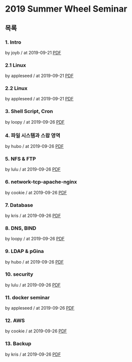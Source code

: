 # 2019 Summer Wheel Seminar

## 목록

### 1. Intro

by joyb / at 2019-09-21
[PDF](https://s3.ap-northeast-2.amazonaws.com/sparcs.home/seminars/joyb_1569005276718.pdf)

### 2.1 Linux

by appleseed / at 2019-09-21
[PDF](https://s3.ap-northeast-2.amazonaws.com/sparcs.home/seminars/appleseed_1569007977461.pdf)

### 2.2 Linux

by appleseed / at 2019-09-21
[PDF](https://s3.ap-northeast-2.amazonaws.com/sparcs.home/seminars/appleseed_1569008032642.pdf)

### 3. Shell Script, Cron

by loopy / at 2019-09-26
[PDF](https://s3.ap-northeast-2.amazonaws.com/sparcs.home/seminars/loopy_1569468504958.pdf)

### 4. 파일 시스템과 스왑 영역

by hubo / at 2019-09-26
[PDF](https://s3.ap-northeast-2.amazonaws.com/sparcs.home/seminars/hubo_1569468520066.pdf)

### 5. NFS & FTP

by lulu / at 2019-09-26
[PDF](https://s3.ap-northeast-2.amazonaws.com/sparcs.home/seminars/lulu_1569468535003.pdf)

### 6. network-tcp-apache-nginx

by cookie / at 2019-09-26
[PDF](https://s3.ap-northeast-2.amazonaws.com/sparcs.home/seminars/cookie_1569468548032.pdf)

### 7. Database

by kris / at 2019-09-26
[PDF](https://s3.ap-northeast-2.amazonaws.com/sparcs.home/seminars/kris_1569468589621.pdf)

### 8. DNS, BIND

by loopy / at 2019-09-26
[PDF](https://s3.ap-northeast-2.amazonaws.com/sparcs.home/seminars/loopy_1569468605582.pdf)

### 9. LDAP & pGina

by hubo / at 2019-09-26
[PDF](https://s3.ap-northeast-2.amazonaws.com/sparcs.home/seminars/hubo_1569468644284.pdf)

### 10. security

by lulu / at 2019-09-26
[PDF](https://s3.ap-northeast-2.amazonaws.com/sparcs.home/seminars/lulu_1569468683529.pdf)

### 11. docker seminar

by appleseed / at 2019-09-26
[PDF](https://s3.ap-northeast-2.amazonaws.com/sparcs.home/seminars/appleseed_1569468699638.pdf)

### 12. AWS

by cookie / at 2019-09-26
[PDF](https://s3.ap-northeast-2.amazonaws.com/sparcs.home/seminars/cookie_1569468771549.pdf)

### 13. Backup

by kris / at 2019-09-26
[PDF](https://s3.ap-northeast-2.amazonaws.com/sparcs.home/seminars/kris_1569468987553.pdf)
